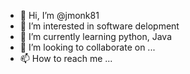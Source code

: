 - 👋 Hi, I’m @jmonk81
- 👀 I’m interested in software delopment 
- 🌱 I’m currently learning python, Java
- 💞️ I’m looking to collaborate on ...
- 📫 How to reach me ...

<!---
jmonk81/jmonk81 is a ✨ special ✨ repository because its `README.md` (this file) appears on your GitHub profile.
You can click the Preview link to take a look at your changes.
--->
